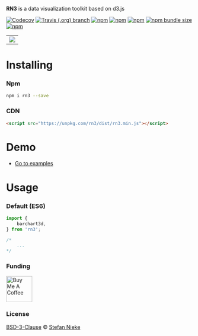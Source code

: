 **RN3** is a data visualization toolkit based on d3.js

[![Codecov](https://img.shields.io/codecov/c/github/niekes/rn3)](https://app.codecov.io/gh/niekes/rn3)
[![Travis (.org) branch](https://travis-ci.com/Niekes/rn3.svg?branch=master)](https://travis-ci.com/github/Niekes/rn3)
[![npm](https://img.shields.io/npm/dt/rn3)](https://www.npmjs.com/package/rn3)
[![npm](https://img.shields.io/npm/dw/rn3)](https://www.npmjs.com/package/rn3)
[![npm](https://img.shields.io/npm/l/rn3)](https://github.com/Niekes/rn3/blob/master/LICENSE)
[![npm bundle size](https://img.shields.io/bundlephobia/minzip/rn3)](https://bundlephobia.com/result?p=rn3)
[![npm](https://img.shields.io/npm/v/rn3)](https://www.npmjs.com/package/rn3)

<table>
    <tr>
        <td> <a target="_blank" href="https://codepen.io/niekes/pen/QWGJBKe"> <img src="assets/demo-1.gif"> </a> </td>
    </tr>
</table>

# Installing

### Npm
```bash
npm i rn3 --save
```

### CDN
```html
<script src="https://unpkg.com/rn3/dist/rn3.min.js"></script>
```

# Demo
* [Go to examples](https://codepen.io/collection/AEqKVL)

# Usage

### Default (ES6)
```js
import {
    barchart3d,
} from 'rn3';

/*
    ...
*/
```
### Funding
<a href="https://www.buymeacoffee.com/niekes" target="_blank"><img src="https://cdn.buymeacoffee.com/buttons/v2/default-yellow.png" alt="Buy Me A Coffee" height="70"></a>

### License
[BSD-3-Clause](https://github.com/Niekes/rn3/blob/master/LICENSE) © [Stefan Nieke](https://www.niekes.com)
